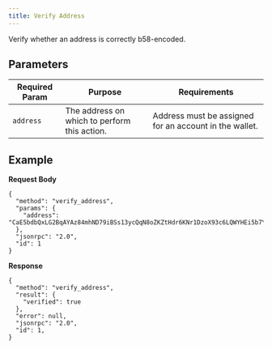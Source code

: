 ```yaml
---
title: Verify Address
---
```

Verify whether an address is correctly b58-encoded.

## Parameters

| Required Param | Purpose | Requirements |
| -------------- | ------- | ------------ |
| `address` | The address on which to perform this action. | Address must be assigned for an account in the wallet. |

## Example

**Request Body**

```
{
  "method": "verify_address",
  "params": {
    "address": "CaE5bdbQxLG2BqAYAz84mhND79iBSs13ycQqN8oZKZtHdr6KNr1DzoX93c6LQWYHEi5b7YLiJXcTRzqhDFB563Kr1uxD6iwERFbw7KLWA6",
  },
  "jsonrpc": "2.0",
  "id": 1
}
```

**Response**

```
{
  "method": "verify_address",
  "result": {
    "verified": true
  },
  "error": null,
  "jsonrpc": "2.0",
  "id": 1,
}
```